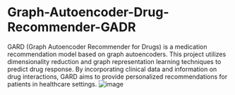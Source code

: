 
# Graph-Autoencoder-Drug-Recommender-GADR
 
GARD (Graph Autoencoder Recommender for Drugs) is a medication recommendation model based on graph autoencoders. This project utilizes dimensionality reduction and graph representation learning techniques to predict drug response. By incorporating clinical data and information on drug interactions, GARD aims to provide personalized recommendations for patients in healthcare settings.
![image](https://github.com/user-attachments/assets/31f5badd-acee-4777-8936-3eb8df591cb4)

